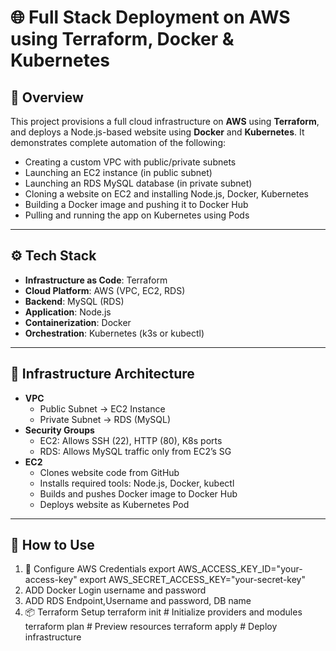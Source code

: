 # 🌐 Full Stack Deployment on AWS using Terraform, Docker & Kubernetes

## 📘 Overview

This project provisions a full cloud infrastructure on **AWS** using **Terraform**, and deploys a Node.js-based website using **Docker** and **Kubernetes**. It demonstrates complete automation of the following:

- Creating a custom VPC with public/private subnets
- Launching an EC2 instance (in public subnet)
- Launching an RDS MySQL database (in private subnet)
- Cloning a website on EC2 and installing Node.js, Docker, Kubernetes
- Building a Docker image and pushing it to Docker Hub
- Pulling and running the app on Kubernetes using Pods

---

## ⚙️ Tech Stack

- **Infrastructure as Code**: Terraform
- **Cloud Platform**: AWS (VPC, EC2, RDS)
- **Backend**: MySQL (RDS)
- **Application**: Node.js
- **Containerization**: Docker
- **Orchestration**: Kubernetes (k3s or kubectl)

---

## 🧱 Infrastructure Architecture

- **VPC**
  - Public Subnet → EC2 Instance
  - Private Subnet → RDS (MySQL)
- **Security Groups**
  - EC2: Allows SSH (22), HTTP (80), K8s ports
  - RDS: Allows MySQL traffic only from EC2’s SG
- **EC2**
  - Clones website code from GitHub
  - Installs required tools: Node.js, Docker, kubectl
  - Builds and pushes Docker image to Docker Hub
  - Deploys website as Kubernetes Pod

---

## 🚀 How to Use

1. 🔐 Configure AWS Credentials
        export AWS_ACCESS_KEY_ID="your-access-key"
        export AWS_SECRET_ACCESS_KEY="your-secret-key"
2. ADD Docker Login username and password
3. ADD RDS Endpoint,Username and password, DB name
4. 📦 Terraform Setup
        terraform init        # Initialize providers and modules
        terraform plan        # Preview resources
        terraform apply       # Deploy infrastructure


